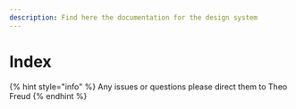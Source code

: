 ```yaml
---
description: Find here the documentation for the design system
---
```


# Index

{% hint style="info" %}
Any issues or questions please direct them to Theo Freud
{% endhint %}



